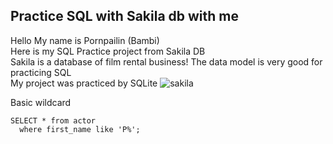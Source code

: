 ## Practice SQL with Sakila db with me
Hello My name is Pornpailin (Bambi)  
Here is my SQL Practice project from Sakila DB  
Sakila is a database of film rental business! The data model is very good for practicing SQL  
My project was practiced by SQLite
![sakila](https://github.com/BambiPK/mydata_portfolio/assets/141467571/9049fa0e-b797-48e3-8411-11d277a1f110)

  Basic wildcard
  ```
SELECT * from actor
	where first_name like 'P%';

